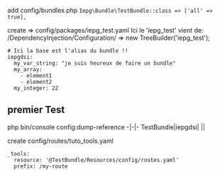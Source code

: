 add
config/bundlex.php
```Iepg\Bundle\TestBundle::class => ['all' => true],```

create => config/packages/iepg_test.yaml
Ici le 'iepg_test' vient de:
/DependencyInjection/Configuration/ =>  new TreeBuilder('iepg_test');
```
# Ici la base est l'alias du bundle !!
iepgdsi:
  my_var_string: "je suis heureux de faire un bundle"
  my_array:
    - element1
    - element2
  my_integer: 22
```

## premier Test
php bin/console config:dump-reference
-|-|-
TestBundle|iepgdsi|
|| 

create config/routes/tuto_tools.yaml
```
_tools:
  resource: '@TestBundle/Resources/config/routes.yaml'
  prefix: /my-route
```

